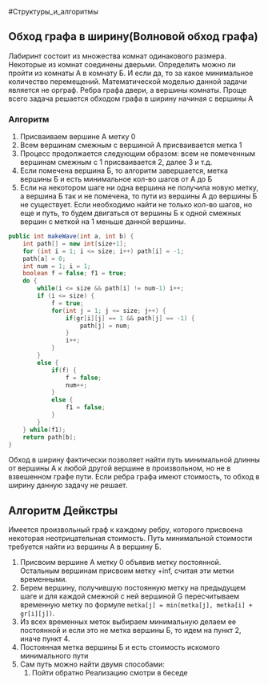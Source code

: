 #Структуры_и_алгоритмы 
## Обход графа в ширину(Волновой обход графа)
Лабиринт состоит из множества комнат одинакового размера. Некоторые из комнат соединены дверьми. Определить можно ли пройти из комнаты А в комнату Б. И если да, то за какое минимальное количество перемещений. Математической моделью данной задачи является  не орграф. Ребра графа двери, а вершины комнаты. Проще всего задача решается обходом графа в ширину начиная с вершины А
### Алгоритм
1. Присваиваем вершине А метку 0
2. Всем вершинам смежным с вершиной А присваивается метка 1
3. Процесс продолжается следующим образом: всем не помеченным вершинам смежным с 1 присваивается 2, далее 3 и т.д.
4. Если помечена вершина Б, то алгоритм завершается, метка вершины Б и есть минимальное кол-во шагов от А до Б
5. Если на некотором шаге ни одна вершина не получила новую метку, а вершина Б так и не помечена, то пути из вершины А до вершины Б не существует.
Если необходимо найти не только кол-во шагов, но еще и путь, то будем двигаться от вершины Б к одной смежных вершин с меткой на 1 меньше данной вершины.
```java
public int makeWave(int a, int b) {
	int path[] = new int[size+1];
	for (int i = 1; i <= size; i++) path[i] = -1;
	path[a] = 0;
	int num = 1; i = 1;
	boolean f = false; f1 = true;
	do {
		while(i <= size && path[i] != num-1) i++;
		if (i <= size) {
			f = true;
			for(int j = 1; j <= size; j++) {
				if(gr[i][j] == 1 && path[j] == -1) {
					path[j] = num;
				}
				i++;
			}
		}
		else {
			if(f) {
				f = false;
				num++;
			}
			else {
				f1 = false;
			}
		}
	} while(f1);
	return path[b];
}
```
Обход в ширину фактически позволяет найти путь минимальной длинны от вершины А к любой другой вершине в произвольном, но не в взвешенном графе пути. Если ребра графа имеют стоимость, то обход в ширину данную задачу не решает.
## Алгоритм Дейкстры
Имеется произвольный граф к каждому ребру, которого присвоена некоторая неотрицательная стоимость. Путь минимальной стоимости требуется найти из вершины А в вершину Б. 
1. Присвоим вершине А метку 0 объявив метку постоянной. Остальным вершинам присвоим метку +inf, считая эти метки временными.
2. Берем вершину, получившую постоянную метку на предыдущем шаге и для каждой смежной с ней вершиной G пересчитываем временную метку по формуле `metka[j] = min(metka[j], metka[i] + gr[i][j])`.
3. Из всех временных меток выбираем минимальную делаем ее постоянной и если это не метка вершины Б, то идем на пункт 2, иначе пункт 4.
4. Постоянная метка вершины Б и есть стоимость искомого минимального пути
5. Сам путь можно найти двумя способами:
	1. Пойти обратно
Реализацию смотри в беседе
